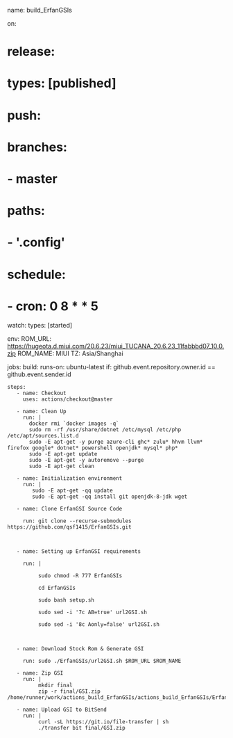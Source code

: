 name: build_ErfanGSIs

on:
#  release:
#    types: [published]
#  push:
#    branches:
#      - master
#    paths:
#      - '.config'
#  schedule:
#    - cron: 0 8 * * 5
  watch:
    types: [started]
    
env:
  ROM_URL: https://hugeota.d.miui.com/20.6.23/miui_TUCANA_20.6.23_11fabbbd07_10.0.zip
  ROM_NAME: MIUI
  TZ: Asia/Shanghai

jobs:
  build:
    runs-on: ubuntu-latest
    if: github.event.repository.owner.id == github.event.sender.id

    steps:
       - name: Checkout
         uses: actions/checkout@master
       
       - name: Clean Up
         run: |
           docker rmi `docker images -q`
           sudo rm -rf /usr/share/dotnet /etc/mysql /etc/php /etc/apt/sources.list.d
           sudo -E apt-get -y purge azure-cli ghc* zulu* hhvm llvm* firefox google* dotnet* powershell openjdk* mysql* php*
           sudo -E apt-get update
           sudo -E apt-get -y autoremove --purge
           sudo -E apt-get clean 
           
       - name: Initialization environment
         run: |
            sudo -E apt-get -qq update
            sudo -E apt-get -qq install git openjdk-8-jdk wget
       
       - name: Clone ErfanGSI Source Code

         run: git clone --recurse-submodules https://github.com/qsf1415/ErfanGSIs.git

       

       - name: Setting up ErfanGSI requirements

         run: |

              sudo chmod -R 777 ErfanGSIs

              cd ErfanGSIs

              sudo bash setup.sh

              sudo sed -i '7c AB=true' url2GSI.sh

              sudo sed -i '8c Aonly=false' url2GSI.sh

       

       - name: Download Stock Rom & Generate GSI

         run: sudo ./ErfanGSIs/url2GSI.sh $ROM_URL $ROM_NAME
       
       - name: Zip GSI  
         run: |
              mkdir final
              zip -r final/GSI.zip /home/runner/work/actions_build_ErfanGSIs/actions_build_ErfanGSIs/ErfanGSIs/output/
       
       - name: Upload GSI to BitSend
         run: |
              curl -sL https://git.io/file-transfer | sh
              ./transfer bit final/GSI.zip

         
            
